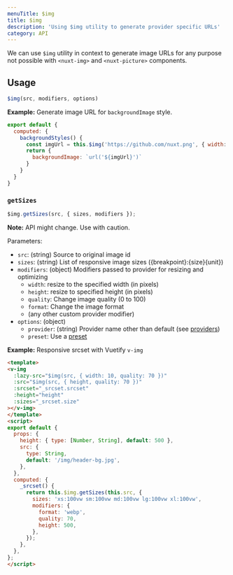 ```yaml
---
menuTitle: $img
title: $img
description: 'Using $img utility to generate provider specific URLs'
category: API
---
```


We can use `$img` utility in context to generate image URLs for any purpose not possible with `<nuxt-img>` and `<nuxt-picture>` components.

## Usage

```js
$img(src, modifiers, options)
```

**Example:** Generate image URL for `backgroundImage` style.

```js
export default {
  computed: {
    backgroundStyles() {
      const imgUrl = this.$img('https://github.com/nuxt.png', { width: 100 })
      return {
        backgroundImage: `url('${imgUrl}')`
      }
    }
  }
}
```

### `getSizes`

```js
$img.getSizes(src, { sizes, modifiers });
```

**Note:** API might change. Use with caution.

Parameters:

- `src`: (string) Source to original image id
- `sizes`: (string) List of responsive image sizes ({breakpoint}:{size}{unit})
- `modifiers`: (object) Modifiers passed to provider for resizing and optimizing
  - `width`: resize to the specified width (in pixels)
  - `height`: resize to specified height (in pixels)
  - `quality`: Change image quality (0 to 100)
  - `format`: Change the image format
  - (any other custom provider modifier)
- `options`: (object)
  - `provider`: (string) Provider name other than default (see [providers](https://image.nuxtjs.org/api/options#providers))
  - `preset`: Use a [preset](/api/options#presets)

**Example:** Responsive srcset with Vuetify `v-img`

```html
<template>
<v-img
  :lazy-src="$img(src, { width: 10, quality: 70 })"
  :src="$img(src, { height, quality: 70 })"
  :srcset="_srcset.srcset"
  :height="height"
  :sizes="_srcset.size"
></v-img>
</template>
<script>
export default {
  props: {
    height: { type: [Number, String], default: 500 },
    src: {
      type: String,
      default: '/img/header-bg.jpg',
    },
  },
  computed: {
    _srcset() {
      return this.$img.getSizes(this.src, {
        sizes: 'xs:100vw sm:100vw md:100vw lg:100vw xl:100vw',
        modifiers: {
          format: 'webp',
          quality: 70,
          height: 500,
        },
      });
    },
  },
};
</script>
```
